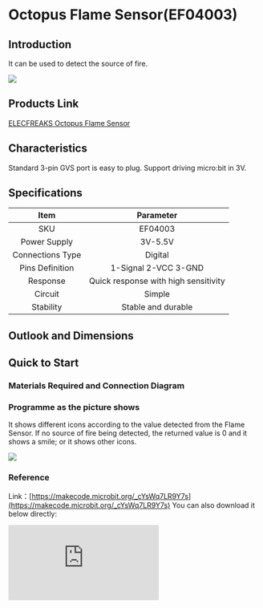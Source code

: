 ﻿# Octopus Flame Sensor(EF04003)

## Introduction

 It can be used to detect the source of fire.


![](https://wiki-media-ef.oss-cn-hongkong.aliyuncs.com//images/04003_1.jpg)

## Products Link

[ELECFREAKS Octopus Flame Sensor](https://shop.elecfreaks.com/products/elecfreaks-octopus-flame-sensor?_pos=1&_sid=30d40fabe&_ss=r)


## Characteristics


 Standard 3-pin GVS port is easy to plug.
 Support driving micro:bit in 3V.

## Specifications


Item | Parameter
:-: | :-:
SKU|EF04003
Power Supply|3V-5.5V
Connections Type|Digital
Pins Definition|1-Signal 2-VCC 3-GND
     Response     | Quick response with high sensitivity
     Circuit      |                Simple
    Stability     |          Stable and durable

## Outlook and Dimensions




## Quick to Start


### Materials Required and Connection Diagram


### Programme as the picture shows
 It shows different icons according to the value detected from the Flame Sensor. If no source of fire being detected, the returned value is 0 and it shows a smile; or it shows other icons.

![](https://wiki-media-ef.oss-cn-hongkong.aliyuncs.com//images/04003_2.png)

### Reference

Link：[https://makecode.microbit.org/_cYsWq7LR9Y7s](https://makecode.microbit.org/_cYsWq7LR9Y7s)
You can also download it below directly:


<div
    style={{
        position: 'relative',
        paddingBottom: '60%',
        overflow: 'hidden',
    }}
>
    <iframe
        src="https://makecode.microbit.org/_cYsWq7LR9Y7s"
        frameborder="0"
        sandbox="allow-popups allow-forms allow-scripts allow-same-origin"
        style={{
            position: 'absolute',
            width: '100%',
            height: '100%',
        }}
    />
</div>


### Result
 If no source of fire being detected, it shows a smile; or it shows other icons.

## Relevant Cases


## Technique Files
